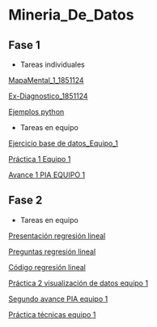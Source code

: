 # Mineria_De_Datos

## Fase 1

- Tareas individuales

[MapaMental_1_1851124](https://github.com/CereceroAngela/Mineria_De_Datos/blob/main/MapaMental_1_1851124.pdf)

[Ex-Diagnostico_1851124](https://github.com/CereceroAngela/Mineria_De_Datos/blob/main/Ex-Diagnostico_1851124.pdf)

[Ejemplos python](https://github.com/CereceroAngela/Mineria_De_Datos/blob/main/Ej_Python_1851124.ipynb)

- Tareas en equipo

[Ejercicio base de datos_Equipo_1](https://github.com/Jose-Manuel-Romero-Banda/Mineria-de-Datos/blob/main/Equipo_1-Ejercicio%20base%20de%20datos.pdf?fbclid=IwAR1wX97ZfRyaa9g0Z6jsV9ULQ-Wve1IRm02WaWHFCbMLy_B2cDGqx7V5UsQ)

[Práctica 1 Equipo 1](https://github.com/Jose-Manuel-Romero-Banda/Mineria-de-Datos/blob/main/Ej_Limpieza_Equipo1.ipynb)

[Avance 1 PIA EQUIPO 1](https://github.com/Jose-Manuel-Romero-Banda/Mineria-de-Datos/blob/main/Avance1_PIA_Equipo1.ipynb?fbclid=IwAR34fLjG1tzYj5PZFoyPXM5yJ4vMGGsdbHIIee8qedGLdYxuAU3gD0IV9Ig)

## Fase 2
 
- Tareas en equipo

[Presentación regresión lineal](https://github.com/Jose-Manuel-Romero-Banda/Mineria-de-Datos/blob/main/Presentaci%C3%B3n_Regresion-Lineal_Equipo1.pdf)

[Preguntas regresión lineal](https://github.com/Jose-Manuel-Romero-Banda/Mineria-de-Datos/blob/main/Preguntas_Regresi%C3%B3n-Lineal_Equipo1.pdf)

[Código regresión lineal](https://github.com/Jose-Manuel-Romero-Banda/Mineria-de-Datos/blob/main/Programa_Regresi%C3%B3n-Lineal_Equipo1.r)

[Práctica 2 visualización de datos equipo 1](https://github.com/Jose-Manuel-Romero-Banda/Mineria-de-Datos/blob/main/Visualizacion_Equipo1.ipynb)

[Segundo avance PIA equipo 1](https://github.com/Jose-Manuel-Romero-Banda/Mineria-de-Datos/blob/main/Avance2_PIA_Equipo1.ipynb)

[Práctica técnicas equipo 1](https://github.com/IsabelRangel/Mineria_datos/blob/main/Pr%C3%A1ctica_T%C3%A9cnicas.ipynb)
